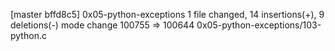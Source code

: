[master bffd8c5] 0x05-python-exceptions
 1 file changed, 14 insertions(+), 9 deletions(-)
 mode change 100755 => 100644 0x05-python-exceptions/103-python.c
